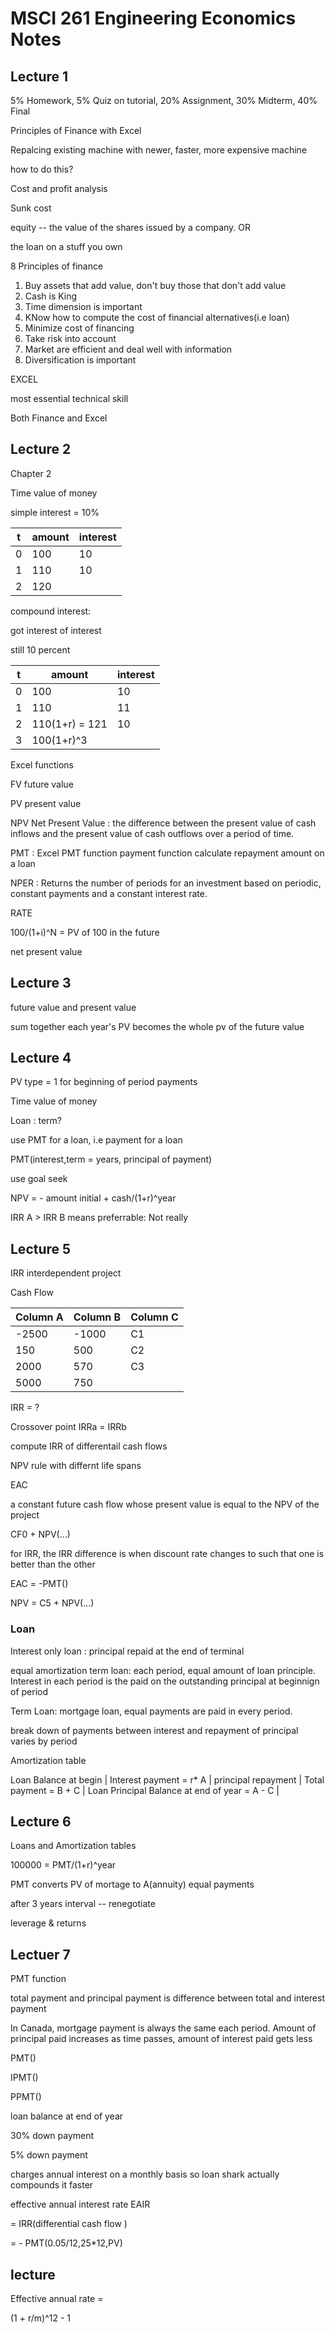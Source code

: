 # MSCI 261 Engineering Economics Notes

## Lecture 1 

5% Homework, 5% Quiz on tutorial, 20% Assignment, 30% Midterm, 40% Final

Principles of Finance with Excel 

Repalcing existing machine with newer, faster, more expensive machine 

how to do this? 

Cost and profit analysis 

Sunk cost 

equity -- the value of the shares issued by a company. OR 

the loan on a stuff you own 

8 Principles of finance 

1. Buy assets that add value, don't buy those that don't add value 
2. Cash is King
3. Time dimension is important 
4. KNow how to compute the cost of financial alternatives(i.e loan)
5. Minimize cost of financing
6. Take risk into account
7. Market are efficient and deal well with information 
8. Diversification is important 

EXCEL 

most essential technical skill 

Both Finance and Excel 

## Lecture 2 

Chapter 2 

Time value of money 

simple interest  = 10% 

t | amount  | interest 
---------|----------|---------
 0 | 100 | 10
 1 | 110 | 10
 2 | 120 | 


compound interest: 

got interest of interest 

still 10 percent 

t | amount  | interest 
---------|----------|---------
 0 | 100 | 10
 1 | 110 | 11
 2 | 110(1+r) = 121 |  10
 3 | 100(1+r)^3

 Excel functions 

 FV future value 

 PV present value 

 NPV Net Present Value : the difference between the present value of cash inflows and the present value of cash outflows over a period of time.
 
 PMT : Excel PMT function payment function calculate repayment amount on a loan 
 
 NPER : Returns the number of periods for an investment based on periodic, constant payments and a constant interest rate.
 
 RATE 

 100/(1+i)^N = PV of 100 in the future 

 net present value 


## Lecture 3 

future value and present value 

sum together each year's PV becomes the whole pv of the future value 

## Lecture 4 

PV type = 1 for beginning of period payments

Time value of money 

Loan : term?

use PMT for a loan, i.e payment for a loan

PMT(interest,term = years, principal of payment)

use goal seek 

NPV = - amount initial + cash/(1+r)^year

IRR A > IRR B means preferrable: Not really 

## Lecture 5 

IRR interdependent project 

Cash Flow 


Column A | Column B | Column C
---------|----------|---------
 -2500 | -1000 | C1
 150 | 500 | C2
 2000 | 570 | C3
 5000 | 750 | 

 IRR = ?

 Crossover point IRRa = IRRb
  
compute IRR of differentail cash flows 

NPV rule with differnt life spans 

EAC 

a constant future cash flow whose present value is equal to the NPV of the project 

CF0 + NPV(...)

for IRR, the IRR difference is when discount rate changes to such that one is better than the other 

EAC = -PMT()

NPV = C5 + NPV(...)

### Loan

Interest only loan : principal repaid at the end of terminal 

equal amortization term loan: each period, equal amount of loan principle. Interest in each period is the paid on the outstanding principal at beginnign of period 

Term Loan: mortgage loan, equal payments are paid in every period. 

break down of payments between interest and repayment of principal varies by period 

Amortization table 

Loan Balance at begin | Interest payment = r* A | principal repayment | Total payment = B + C | Loan Principal Balance at end of year = A - C | 


## Lecture 6 

Loans and Amortization tables

100000 = PMT/(1+r)^year

PMT converts PV of mortage to A(annuity) equal payments

after 3 years interval -- renegotiate

leverage & returns 


## Lectuer 7

PMT function 

total payment and principal payment is difference between total and interest payment 

In Canada, mortgage payment is always the same each period. Amount of principal paid increases as time passes, amount of interest paid gets less 

PMT()

IPMT()

PPMT()

loan balance at end of year 

30% down payment 

5% down payment

charges annual interest on a monthly basis so loan shark actually compounds it faster 

effective annual interest rate EAIR 

= IRR(differential cash flow )

= - PMT(0.05/12,25*12,PV)


## lecture 


Effective annual rate = 

(1 + r/m)^12 - 1 

